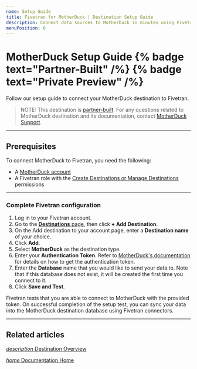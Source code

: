 ```yaml
---
name: Setup Guide
title: Fivetran for MotherDuck | Destination Setup Guide
description: Connect data sources to MotherDuck in minutes using Fivetran. Explore documentation and start syncing your applications, databases, events, files, and more.
menuPosition: 0
---
```



# MotherDuck Setup Guide {% badge text="Partner-Built" /%} {% badge text="Private Preview" /%}

Follow our setup guide to connect your MotherDuck destination to Fivetran.

> NOTE: This destination is [partner-built](/docs/partner-built-program). For any questions related to MotherDuck destination and its documentation, contact [MotherDuck Support](mailto:support@motherduck.com).

-------

## Prerequisites

To connect MotherDuck to Fivetran, you need the following:

- A [MotherDuck account](https://motherduck.com/docs/getting-started/)
- A Fivetran role with the [Create Destinations or Manage Destinations](/docs/using-fivetran/fivetran-dashboard/account-management/role-based-access-control#destinationpermissions) permissions

-------

### <span class="step-item"> Complete Fivetran configuration </span>

1. Log in to your Fivetran account.
2. Go to the [**Destinations** page](https://fivetran.com/dashboard/destinations), then click **+ Add Destination**.
3. On the Add destination to your account page, enter a **Destination name** of your choice.
4. Click **Add**.
5. Select **MotherDuck** as the destination type.
6. Enter your **Authentication Token**.  Refer to [MotherDuck's documentation](https://motherduck.com/docs/authenticating-to-motherduck#fetching-the-service-token) for details on how to get the authentication token.
7. Enter the **Database** name that you would like to send your data to. Note that if this database does not exist, it will be created the first time you connect to it.
8. Click **Save and Test**.

Fivetran tests that you are able to connect to MotherDuck with the provided token.
On successful completion of the setup test, you can sync your data into the MotherDuck destination database using Fivetran connectors.

-------

## Related articles

[<i aria-hidden="true" class="material-icons">description</i> Destination Overview](/docs/destinations/motherduck)

<b> </b>

[<i aria-hidden="true" class="material-icons">home</i> Documentation Home](/docs/getting-started)
